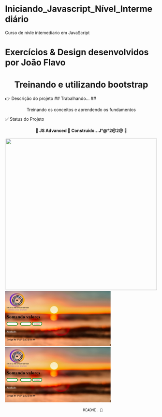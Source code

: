 # Iniciando_Javascript_Nível_Intermediário
Curso de nivle intemediario em JavaScript
# Exercícios & Design desenvolvidos por João Flavo

<h1 align="center">Treinando e utilizando bootstrap</h1>
👉  Descrição do projeto ## Trabalhando... ## 
<p align="center">Treinando os conceitos e aprendendo os fundamentos</P>
    ✅ Status do Projeto
<h4 align="center"> 
	🚧  JS Advanced 🚀 Construido...J°@°2@2@  🚧
</h4>
<center><img src="https://media.giphy.com/media/NFA61GS9qKZ68/giphy.gif" width="500" height="500" /></center>
  <img src="aula10\img2\print treino.jpeg" width="350" title="hover text">
  <img src="aula10\img2\print treino.jpeg" width="350" alt="accessibility text">
</p>



                                        README. 💝
